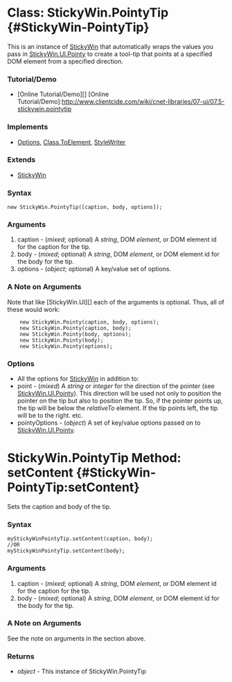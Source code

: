 Class: StickyWin.PointyTip {#StickyWin-PointyTip}
=================================================

This is an instance of [StickyWin][] that automatically wraps the values you pass in [StickyWin.UI.Pointy][] to create a tool-tip that points at a specified DOM element from a specified direction.

### Tutorial/Demo

* [Online Tutorial/Demo][]
[Online Tutorial/Demo]:http://www.clientcide.com/wiki/cnet-libraries/07-ui/07.5-stickywin.pointytip

### Implements

* [Options][], [Class.ToElement][], [StyleWriter][]

### Extends

* [StickyWin][]

### Syntax

	new StickyWin.PointyTip([caption, body, options]);

### Arguments

1. caption - (*mixed*; optional) A *string*, DOM *element*, or DOM element id for the caption for the tip.
2. body - (*mixed*; optional) A *string*, DOM *element*, or DOM element id for the body for the tip.
3. options - (*object*; optional) A key/value set of options.

### A Note on Arguments

Note that like [StickyWin.UI][] each of the arguments is optional. Thus, all of these would work:

		new StickyWin.Pointy(caption, body, options);
		new StickyWin.Pointy(caption, body);
		new StickyWin.Pointy(body, options);
		new StickyWin.Pointy(body);
		new StickyWin.Pointy(options);

### Options

* All the options for [StickyWin][] in addition to:
* point - (*mixed*) A *string* or *integer* for the direction of the pointer (see [StickyWin.UI.Pointy][]). This direction will be used not only to position the pointer on the tip but also to position the tip. So, if the pointer points up, the tip will be below the *relativeTo* element. If the tip points left, the tip will be to the right. etc.
* pointyOptions - (*object*) A set of key/value options passed on to [StickyWin.UI.Pointy][].

StickyWin.PointyTip Method: setContent {#StickyWin-PointyTip:setContent}
========================================================================

Sets the caption and body of the tip.

### Syntax

	myStickyWinPointyTip.setContent(caption, body);
	//OR
	myStickyWinPointyTip.setContent(body);

### Arguments

1. caption - (*mixed*; optional) A *string*, DOM *element*, or DOM element id for the caption for the tip.
2. body - (*mixed*; optional) A *string*, DOM *element*, or DOM element id for the body for the tip.

### A Note on Arguments

See the note on arguments in the section above.

### Returns

* *object* - This instance of StickyWin.PointyTip

[StickyWin]: /docs/UI/StickyWin
[StickyWin.UI.Pointy]: /docs/UI/StickyWin.UI.Pointy
[Options]: http://www.mootools.net/docs/Class/Class.Extras
[Class.ToElement]: /docs/Class/Class.ToElement
[StyleWriter]: /docs/UI/StyleWriter